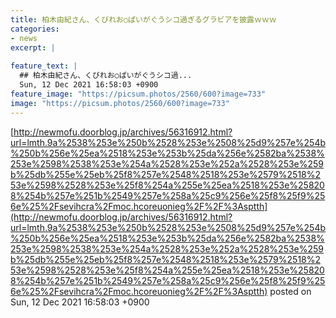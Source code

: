 ```yaml
---
title: 柏木由紀さん、くびれお○ぱいがぐうシコ過ぎるグラビアを披露ｗｗｗ
categories:
- news
excerpt: |
  
feature_text: |
  ## 柏木由紀さん、くびれお○ぱいがぐうシコ過...
  Sun, 12 Dec 2021 16:58:03 +0900
feature_image: "https://picsum.photos/2560/600?image=733"
image: "https://picsum.photos/2560/600?image=733"
---
```


[http://newmofu.doorblog.jp/archives/56316912.html?url=lmth.9a%2538%253e%250b%2528%253e%2508%25d9%257e%254b%250b%256e%25ea%2518%253e%253b%25da%256e%2582ba%2538%253e%2598%2538%253e%254a%2528%253e%252a%2528%253e%259b%25db%255e%25eb%25f8%257e%2548%2518%253e%2579%2518%253e%2598%2528%253e%25f8%254a%255e%25ea%2518%253e%258208%254b%257e%251b%2549%257e%258a%25c9%256e%25f8%25f9%256e%25%2Fsevihcra%2Fmoc.hcoreuonieg%2F%2F%3Asptth](http://newmofu.doorblog.jp/archives/56316912.html?url=lmth.9a%2538%253e%250b%2528%253e%2508%25d9%257e%254b%250b%256e%25ea%2518%253e%253b%25da%256e%2582ba%2538%253e%2598%2538%253e%254a%2528%253e%252a%2528%253e%259b%25db%255e%25eb%25f8%257e%2548%2518%253e%2579%2518%253e%2598%2528%253e%25f8%254a%255e%25ea%2518%253e%258208%254b%257e%251b%2549%257e%258a%25c9%256e%25f8%25f9%256e%25%2Fsevihcra%2Fmoc.hcoreuonieg%2F%2F%3Asptth)
posted on Sun, 12 Dec 2021 16:58:03 +0900

<!--more-->


